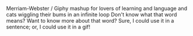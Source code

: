 Merriam-Webster / Giphy mashup for lovers of learning and language and cats wiggling their bums in an infinite loop
Don't know what that word means? Want to know more about that word? Sure, I could use it in a sentence; or, I could use it in a gif!



